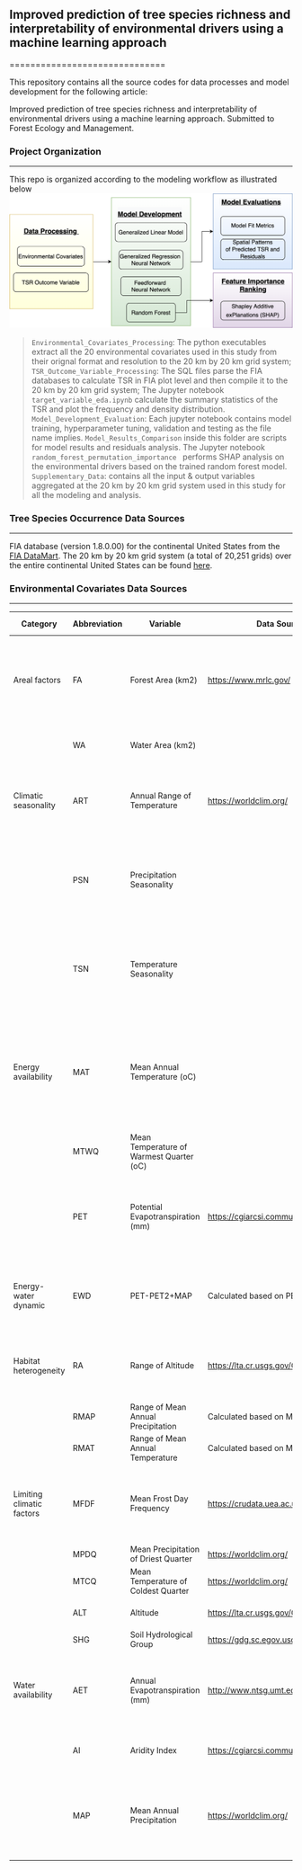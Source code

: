 ## Improved prediction of tree species richness and interpretability of environmental drivers using a machine learning approach
==============================

This repository contains all the source codes for data processes and model development for the following article:  

Improved prediction of tree species richness and interpretability of environmental drivers using a machine learning approach. Submitted to Forest Ecology and Management.


### Project Organization
------------
This repo is organized according to the modeling workflow as illustrated below ![flowchart](https://github.com/lydiabrugere/tsrmodel/blob/master/Supplementary_Data/Model_Workflow_Chart.png)

> `Environmental_Covariates_Processing`: The python executables extract all the 20 environmental covariates used in this study from their orignal format and resolution to the 20 km by 20 km grid system;  
> `TSR_Outcome_Variable_Processing`: The SQL files parse the FIA databases to calculate TSR in FIA plot level and then compile it to the 20 km by 20 km grid system; The Jupyter notebook `target_variable_eda.ipynb` calculate the summary statistics of the TSR and plot the frequency and density distribution.  
> `Model_Development_Evaluation`: Each jupyter notebook contains model training, hyperparameter tuning, validation and testing as the file name implies. `Model_Results_Comparison` inside this folder are scripts for model results and residuals analysis.
The Jupyter notebook `random_forest_permutation_importance ` performs SHAP analysis on the environmental drivers based on the trained random forest model.   
> `Supplementary_Data`: contains all the input & output variables aggregated at the 20 km by 20 km grid system used in this study for all the modeling and analysis.  

### Tree Species Occurrence Data Sources
------------
FIA database (version 1.8.0.00) for the continental United States from the [FIA DataMart](https://apps.fs.usda.gov/fia/datamart/). The 20 km by 20 km grid system (a total of 20,251 grids) over the entire continental United States can be found [here](https://github.com/lydiabrugere/tsrmodel/blob/master/Supplementary_Data/Employed_Grid_System_ProjectionNAD83.zip).

### Environmental Covariates Data Sources
------------

| Category                  | Abbreviation | Variable                                 | Data Source                             | Spatial Resolution | Previous Studies                                                                     |
|---------------------------|--------------|------------------------------------------|-----------------------------------------|--------------------|--------------------------------------------------------------------------------------|
| Areal factors             | FA           | Forest Area (km2)                        | https://www.mrlc.gov/                   | 30 m               | Kreft & Jetz, 2008; Kwon, Larsen, and Lee, 2018; Kwon et al. 2019                    |
|                           | WA           | Water Area (km2)                         |                                         |                    | Kwon, Larsen, and Lee, 2018                                                          |
| Climatic seasonality      | ART          | Annual Range of Temperature              | https://worldclim.org/                  | 1 km               | Wang et al., 2010; Kwon, Larsen, and Lee, 2018                                       |
|                           | PSN          | Precipitation Seasonality                |                                         |                    | Wang et al., 2010; Kwon, Larsen, and Lee, 2018; Kwon et al. 2019                     |
|                           | TSN          | Temperature Seasonality                  |                                         |                    | Wang et al., 2010; Kwon, Larsen, and Lee, 2018; Kwon et al. 2019                     |
| Energy availability       | MAT          | Mean Annual Temperature (oC)             |                                         |                    | Kreft & Jetz, 2008; Wang et al., 2010; Kwon, Larsen, and Lee, 2018; Kwon et al. 2019 |
|                           | MTWQ         | Mean Temperature of Warmest Quarter (oC) |                                         |                    | Kwon, Larsen, and Lee, 2018                                                          |
|                           | PET          | Potential Evapotranspiration (mm)        | https://cgiarcsi.community              | 1 km               | Kreft & Jetz, 2008; Kwon, Larsen, and Lee, 2018; Kwon et al. 2019                    |
| Energy-water dynamic      | EWD          | PET-PET2+MAP                             | Calculated based on PET and MAP         | 1 km               | Wang et al., 2010; Kwon, Larsen, and Lee, 2018                                       |
| Habitat heterogeneity     | RA           | Range of Altitude                        | https://lta.cr.usgs.gov/GTOPO30)        | 1 km               | Wang et al., 2010; Kwon, Larsen, and Lee, 2018                                       |
|                           | RMAP         | Range of Mean Annual Precipitation       | Calculated based on MAP                 | 1 km               |                                                                                      |
|                           | RMAT         | Range of Mean Annual Temperature         | Calculated based on MAT                 | 1 km               |                                                                                      |
| Limiting climatic factors | MFDF         | Mean Frost Day Frequency                 | https://crudata.uea.ac.uk/cru/data/hrg/ | 30 m               | Kwon, Larsen, and Lee, 2018; Kwon et al. 2019; Kwon et al. 2019                      |
|                           | MPDQ         | Mean Precipitation of Driest Quarter     | https://worldclim.org/                  | 1 km               |                                                                                      |
|                           | MTCQ         | Mean Temperature of Coldest Quarter      | https://worldclim.org/                  | 1 km               |                                                                                      |
|                           | ALT          | Altitude                                 | https://lta.cr.usgs.gov/GTOPO30)        | 1 km               | Fan and Warning, 2008                                                                |
|                           | SHG          | Soil Hydrological Group                  | https://gdg.sc.egov.usda.gov/           | 10 m               | Kwon et al. 2019                                                                     |
| Water availability        | AET          | Annual Evapotranspiration (mm)           | http://www.ntsg.umt.edu/                | 1 km               | Fan and Warning, 2008, Wang et al., 2010; Kwon et al. 2019                           |
|                           | AI           | Aridity Index                            | https://cgiarcsi.community              | 1 km               | Kwon, Larsen, and Lee, 2018                                                          |
|                           | MAP          | Mean Annual Precipitation                | https://worldclim.org/                  | 1 km               | Fan and Warning, 2008, Kwon, Larsen, and Lee, 2018; Kwon et al. 2019                 |
